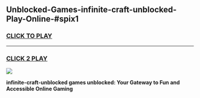 
## Unblocked-Games-infinite-craft-unblocked-Play-Online-#spix1
<h3>
<a href="https://premium.freeplayer.one?title=infinite-craft-unblocked&ref=27F">CLICK TO PLAY</a></h3>
<hr>

<h3>
<a href="https://premium.freeplayer.one?title=infinite-craft-unblocked&ref=27F">CLICK 2 PLAY</a>
  
</h3>

<a href="https://premium.freeplayer.one?title=infinite-craft-unblocked&ref=27F"><img src="https://clearcache.store/games.png"></a>


**infinite-craft-unblocked games unblocked: Your Gateway to Fun and Accessible Online Gaming**
